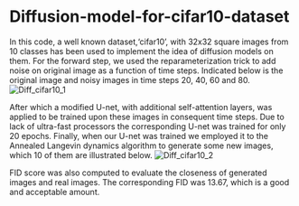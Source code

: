# Diffusion-model-for-cifar10-dataset

In this code, a well known dataset,‘cifar10’, with 32x32 square images from 10 classes has been used to implement the idea of diffusion models on them. For the forward step, we used the reparameterization trick to add noise on original image as a function of time steps. Indicated below is the original image and noisy images in time steps 20, 40, 60 and 80.
![Diff_cifar10_1](https://github.com/ErshadHasanpour/Diffusion-model-for-cifar10-dataset/assets/96794427/34f3095a-6e0f-44a6-a2e3-dbd890cf7148)

After which a modified U-net, with additional self-attention layers, was applied to be trained upon these images in consequent time steps. Due to lack of ultra-fast processors the corresponding U-net was trained for only 20 epochs. Finally, when our U-net was trained we employed it to the Annealed Langevin dynamics algorithm to generate some new images, which 10 of them are illustrated below. 
![Diff_cifar10_2](https://github.com/ErshadHasanpour/Diffusion-model-for-cifar10-dataset/assets/96794427/c3c4d738-a82b-40b1-9476-300fd41f77f8)

FID score was also computed to evaluate the closeness of generated images and real images. The corresponding FID was 13.67, which is a good and acceptable amount.  
